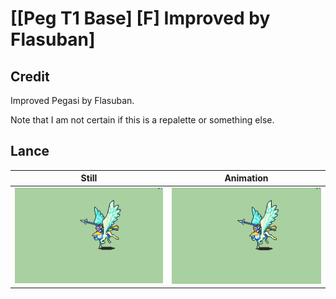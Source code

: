 # [\[Peg T1 Base\] \[F\] Improved by Flasuban]

## Credit

Improved Pegasi by Flasuban.

Note that I am not certain if this is a repalette or something else.
	
## Lance

| Still | Animation |
| :---: | :-------: |
| ![Lance still](./Lance_000.png) | ![Lance animation](./Lance.gif) |
